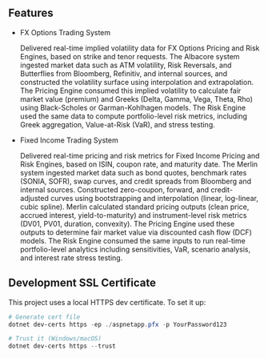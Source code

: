 ## Features

- FX Options Trading System  

  Delivered real-time implied volatility data for FX Options Pricing and Risk Engines, based on strike and tenor requests. The Albacore system ingested market data such as ATM volatility, Risk Reversals, and Butterflies from Bloomberg, Refinitiv, and internal sources, and constructed the volatility surface using interpolation and extrapolation. The Pricing Engine consumed this implied volatility to calculate fair market value (premium) and Greeks (Delta, Gamma, Vega, Theta, Rho) using Black-Scholes or Garman-Kohlhagen models. The Risk Engine used the same data to compute portfolio-level risk metrics, including Greek aggregation, Value-at-Risk (VaR), and stress testing. 

 

- Fixed Income Trading System 

  Delivered real-time pricing and risk metrics for Fixed Income Pricing and Risk Engines, based on ISIN, coupon rate, and maturity date. The Merlin system ingested market data such as bond quotes, benchmark rates (SONIA, SOFR), swap curves, and credit spreads from Bloomberg and internal sources. Constructed zero-coupon, forward, and credit-adjusted curves using bootstrapping and interpolation (linear, log-linear, cubic spline). Merlin calculated standard pricing outputs (clean price, accrued interest, yield-to-maturity) and instrument-level risk metrics (DV01, PV01, duration, convexity). The Pricing Engine used these outputs to determine fair market value via discounted cash flow (DCF) models. The Risk Engine consumed the same inputs to run real-time portfolio-level analytics including sensitivities, VaR, scenario analysis, and interest rate stress testing. 


## Development SSL Certificate

This project uses a local HTTPS dev certificate. To set it up:

```powershell
# Generate cert file
dotnet dev-certs https -ep ./aspnetapp.pfx -p YourPassword123

# Trust it (Windows/macOS)
dotnet dev-certs https --trust
